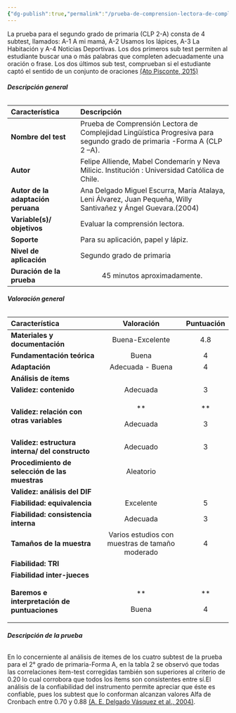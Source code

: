```yaml
---
{"dg-publish":true,"permalink":"/prueba-de-comprension-lectora-de-complejidad-lingueistica-progresiva-para-segundo-grado-de-primaria-forma-a-clp-2-a/"}
---
```


La prueba para el segundo grado de primaria (CLP 2-A) consta de 4 subtest, llamados:  A-1 A mi mamá,  A-2 Usamos los lápices,  A-3 La Habitación y A-4 Noticias Deportivas.
Los dos primeros sub test permiten al estudiante buscar una o más palabras que completen adecuadamente una oración o frase. Los dos últimos sub test, comprueban si el estudiante captó el sentido de un conjunto de oraciones [(Ato Pisconte, 2015)](https://www.zotero.org/google-docs/?Jn3POV)
###### <a name="_vrsrlhrals2q"></a>**Descripción general**

|**Característica**|**Descripción**|
| :- | :- |
|**Nombre del test**|Prueba de Comprensión Lectora de Complejidad Lingüística Progresiva para segundo grado de primaria -Forma A  (CLP 2 –A).|
|**Autor**|Felipe Alliende, Mabel Condemarín y Neva Milicic. Institución : Universidad Católica de Chile. |
|**Autor de la adaptación peruana**|Ana Delgado Miguel Escurra, María Atalaya, Leni Álvarez, Juan Pequeña, Willy Santivañez y Ángel Guevara.(2004)|
|**Variable(s)/ objetivos**|Evaluar la comprensión lectora.|
|**Soporte**|Para su aplicación, papel y lápiz. |
|**Nivel de aplicación**|Segundo grado de primaria|
|**Duración de la prueba**|`      `45 minutos aproximadamente. |
###### <a name="_6om2haiglsn8"></a>**Valoración general**

|**Característica**|**Valoración**|**Puntuación**|
| :- | :-: | :-: |
|**Materiales y documentación**|Buena-Excelente|4\.8|
|**Fundamentación teórica**|Buena|4|
|**Adaptación**|Adecuada - Buena|4|
|**Análisis de ítems**|||
|**Validez: contenido**|Adecuada|3|
|**Validez: relación con otras variables**|<p>** </p><p>Adecuada</p>|<p>** </p><p>3</p>|
|**Validez: estructura interna/ del constructo**|Adecuado |3|
|**Procedimiento de selección de las muestras**|Aleatorio||
|**Validez: análisis del DIF**|||
|**Fiabilidad: equivalencia**|Excelente|5|
|**Fiabilidad: consistencia interna**|Adecuada|3|
|**Tamaños de la muestra**|Varios estudios con muestras de tamaño moderado|4|
|**Fiabilidad: TRI**|||
|**Fiabilidad inter-jueces**|||
|**Baremos e interpretación de puntuaciones**|<p>** </p><p>Buena</p>|<p>** </p><p>4</p>|
###### <a name="_i3f9x98t6727"></a>**Descripción de la prueba**
En lo concerniente al análisis  de itemes de los cuatro subtest de la prueba para el 2° grado de  primaria-Forma  A,  en  la  tabla  2  se  observó  que  todas  las  correlaciones  ítem-test corregidas  también  son  superiores  al  criterio  de  0.20   lo  cual corrobora que todos los ítems son consistentes entre sí.El análisis de la confiabilidad del instrumento permite apreciar que  éste es confiable, pues los subtest que lo conforman alcanzan valores Alfa de Cronbach entre 0.70 y 0.88 [(A. E. Delgado Vásquez et al., 2004)](https://www.zotero.org/google-docs/?pbn1MH).